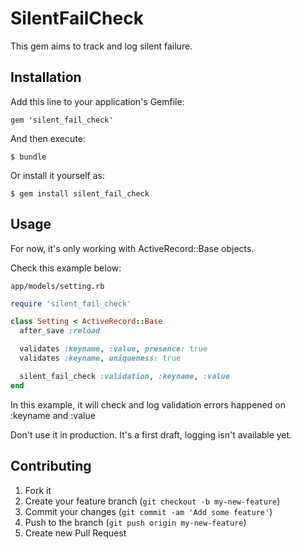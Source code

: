 # SilentFailCheck

This gem aims to track and log silent failure.

## Installation

Add this line to your application's Gemfile:

    gem 'silent_fail_check'

And then execute:

    $ bundle

Or install it yourself as:

    $ gem install silent_fail_check

## Usage

For now, it's only working with ActiveRecord::Base objects.

Check this example below:

`app/models/setting.rb`

```ruby
require 'silent_fail_check'

class Setting < ActiveRecord::Base
  after_save :reload

  validates :keyname, :value, presence: true
  validates :keyname, uniqueness: true

  silent_fail_check :validation, :keyname, :value
end
```

In this example, it will check and log validation errors happened on :keyname and :value 

Don't use it in production. It's a first draft, logging isn't available yet.

## Contributing

1. Fork it
2. Create your feature branch (`git checkout -b my-new-feature`)
3. Commit your changes (`git commit -am 'Add some feature'`)
4. Push to the branch (`git push origin my-new-feature`)
5. Create new Pull Request
